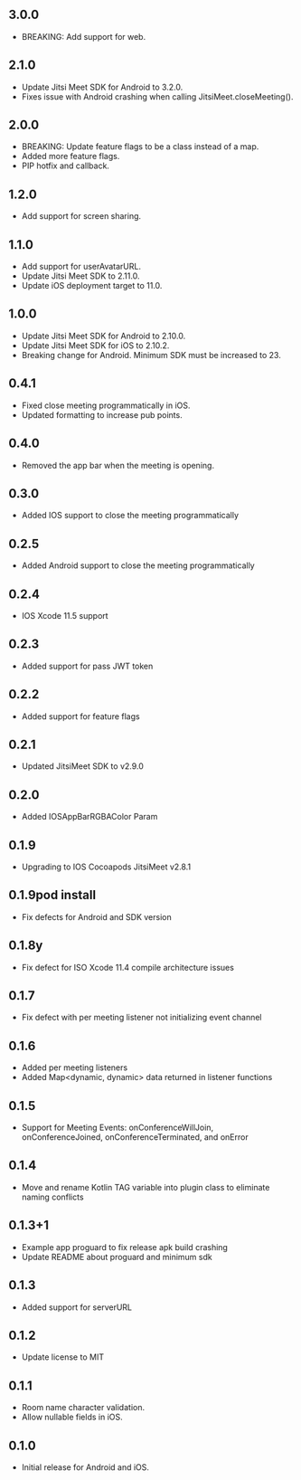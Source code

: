 ## 3.0.0
* BREAKING: Add support for web.

## 2.1.0
* Update Jitsi Meet SDK for Android to 3.2.0.
* Fixes issue with Android crashing when calling JitsiMeet.closeMeeting().

## 2.0.0
* BREAKING: Update feature flags to be a class instead of a map.
* Added more feature flags.
* PIP hotfix and callback.

## 1.2.0
* Add support for screen sharing.

## 1.1.0
* Add support for userAvatarURL.
* Update Jitsi Meet SDK to 2.11.0.
* Update iOS deployment target to 11.0.

## 1.0.0
* Update Jitsi Meet SDK for Android to 2.10.0.
* Update Jitsi Meet SDK for iOS to 2.10.2.
* Breaking change for Android. Minimum SDK must be increased to 23.

## 0.4.1
* Fixed close meeting programmatically in iOS.
* Updated formatting to increase pub points.

## 0.4.0
* Removed the app bar when the meeting is opening.

## 0.3.0
* Added IOS support to close the meeting programmatically

## 0.2.5
* Added Android support to close the meeting programmatically

## 0.2.4
* IOS Xcode 11.5 support

## 0.2.3
* Added support for pass JWT token

## 0.2.2
* Added support for feature flags


## 0.2.1
* Updated JitsiMeet SDK to v2.9.0 

## 0.2.0
* Added IOSAppBarRGBAColor Param

## 0.1.9

* Upgrading to IOS Cocoapods JitsiMeet v2.8.1


## 0.1.9pod install


* Fix defects for Android and SDK version

## 0.1.8y

* Fix defect for ISO Xcode 11.4 compile architecture issues

## 0.1.7

* Fix defect with per meeting listener not initializing event channel

## 0.1.6

* Added per meeting listeners
* Added Map<dynamic, dynamic> data returned in listener functions

## 0.1.5

* Support for Meeting Events: onConferenceWillJoin,
onConferenceJoined, onConferenceTerminated, and onError

## 0.1.4

* Move and rename Kotlin TAG variable into plugin class 
to eliminate naming conflicts

## 0.1.3+1

* Example app proguard to fix release apk build crashing
* Update README about proguard and minimum sdk

## 0.1.3

* Added support for serverURL

## 0.1.2

* Update license to MIT

## 0.1.1

* Room name character validation.
* Allow nullable fields in iOS.

## 0.1.0

* Initial release for Android and iOS.